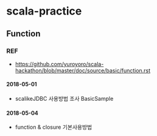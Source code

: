 # scala-practice

## Function
### REF
* https://github.com/yuroyoro/scala-hackathon/blob/master/doc/source/basic/function.rst

#### 2018-05-01
* scalikeJDBC 사용방법 조사
BasicSample

#### 2018-05-04
* function & closure 기본사용방법

